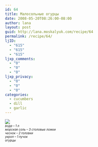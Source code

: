 ```yaml
---
id: 64
title: Малосольные огурцы
date: 2008-05-20T08:26:00-08:00
author: lana
layout: post
guid: http://lana.moskalyuk.com/recipe/64
permalink: /recipe/64/
ljID:
  - "615"
  - "615"
  - "615"
ljxp_comments:
  - "0"
  - "0"
  - "0"
ljxp_privacy:
  - "0"
  - "0"
  - "0"
categories:
  - cucumbers
  - dill
  - garlic
---
```

![](http://farm4.static.flickr.com/3285/2508926928_bdc992ace5.jpg?v=0)  
<span style="font-size: x-small"><em>вода – 1 л<br /> морская соль – 3 столовые ложки<br /> чеснок – 2 головки<br /> укроп – 1 пучок<br /> огурцы</em></p> 

<p>
  </span>
</p>